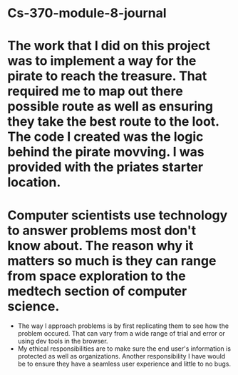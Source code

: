 # Cs-370-module-8-journal

# The work that I did on this project was to implement a way for the pirate to reach the treasure. That required me to map out there possible route as well as ensuring they take the best route to the loot. The code I created was the logic behind the pirate movving. I was provided with the priates starter location.

# Computer scientists use technology to answer problems most don't know about. The reason why it matters so much is they can range from space exploration to the medtech section of computer science. 

* The way I approach problems is by first replicating them to see how the problem occured. That can vary from a wide range of trial and error or using dev tools in the browser.
*  My ethical responsibilities are to make sure the end user's information is protected as well as organizations. Another responsibility I have would be to ensure they have a seamless user experience and little to no bugs.
